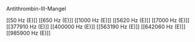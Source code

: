 Antithrombin-III-Mangel

[[50 Hz (E)]]
[[650 Hz (E)]]
[[1000 Hz (E)]]
[[5620 Hz (E)]]
[[7000 Hz (E)]]
[[377910 Hz (E)]]
[[400000 Hz (E)]]
[[563190 Hz (E)]]
[[642060 Hz (E)]]
[[985900 Hz (E)]]